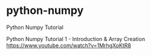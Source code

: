 # python-numpy
Python Numpy Tutorial

Python Numpy Tutorial 1 - Introduction & Array Creation
<br>https://www.youtube.com/watch?v=1MrhgXoKtR8
